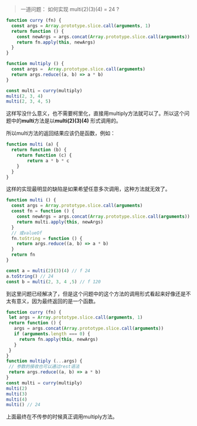 > 一道问题： 如何实现 multi(2)(3)(4) = 24 ?
```javascript
function curry (fn) {
  const args = Array.prototype.slice.call(arguments, 1)
  return function () {
    const newArgs = args.concat(Array.prototype.slice.call(arguments))
    return fn.apply(this, newArgs)
  }
}

function multiply () {
  const args =  Array.prototype.slice.call(arguments)
  return args.reduce((a, b) => a * b)
}

const multi = curry(multiply)
multi(2, 3, 4)
multi(2, 3, 4, 5)
```
这样写没什么意义，也不需要柯里化，直接用multiply方法就可以了。所以这个问题中的**multi**方法是以**multi(2)(3)(4)** 形式调用的。

所以multi方法的返回结果应该仍是函数，例如：
```javascript
function multi (a) {
  return function (b) {
    return function (c) {
        return a * b * c
    } 
  }
}
```

这样的实现最明显的缺陷是如果希望任意多次调用，这种方法就无效了。
```javascript
function multi () {
  const args = Array.prototype.slice.call(arguments)
  const fn = function () {
    const newArgs = args.concat(Array.prototype.slice.call(arguments))
    return multi.apply(this, newArgs)
  }
  // 或valueOf
  fn.toString = function () {
    return args.reduce((a, b) => a * b)
  }
  return fn
}

const a = multi(2)(3)(4) // f 24
a.toString() // 24
const b = multi(2, 3, 4 ,5) // f 120
```   
到这里问题已经解决了，但是这个问题中的这个方法的调用形式看起来好像还是不太有意义，因为最终返回的是一个函数。
 ```javascript   
function curry (fn) {
  let args = Array.prototype.slice.call(arguments, 1)
  return function () {
    args = args.concat(Array.prototype.slice.call(arguments))
    if (arguments.length === 0) {
      return fn.apply(this, newArgs)
    }
  }
}
function multiply (...args) {
  // 参数的接收也可以通过rest语法
  return args.reduce((a, b) => a * b)
}
const multi = curry(multiply)
multi(2)
multi(3)
multi(4)
multi() // 24
```
上面最终在不传参的时候真正调用multiply方法。